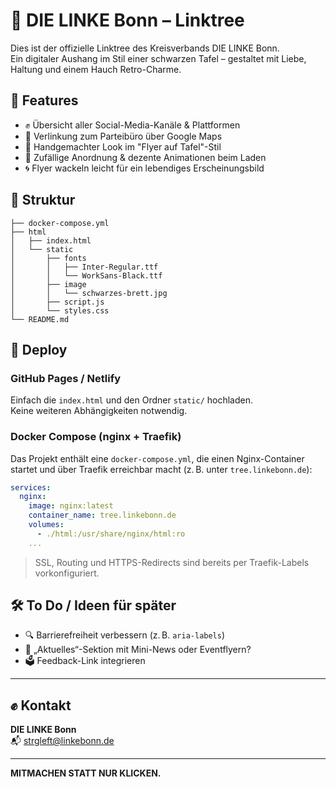 # 🔗 DIE LINKE Bonn – Linktree

Dies ist der offizielle Linktree des Kreisverbands DIE LINKE Bonn.  
Ein digitaler Aushang im Stil einer schwarzen Tafel – gestaltet mit Liebe, Haltung und einem Hauch Retro-Charme.

## 🚩 Features

- ✊ Übersicht aller Social-Media-Kanäle & Plattformen
- 📍 Verlinkung zum Parteibüro über Google Maps
- 🎨 Handgemachter Look im "Flyer auf Tafel"-Stil
- 🔁 Zufällige Anordnung & dezente Animationen beim Laden
- 🌀 Flyer wackeln leicht für ein lebendiges Erscheinungsbild

## 📂 Struktur

```
├── docker-compose.yml
├── html
│   ├── index.html
│   └── static
│       ├── fonts
│       │   ├── Inter-Regular.ttf
│       │   └── WorkSans-Black.ttf
│       ├── image
│       │   └── schwarzes-brett.jpg
│       ├── script.js
│       └── styles.css
└── README.md
```

## 🚀 Deploy

### GitHub Pages / Netlify

Einfach die `index.html` und den Ordner `static/` hochladen.  
Keine weiteren Abhängigkeiten notwendig.

### Docker Compose (nginx + Traefik)

Das Projekt enthält eine `docker-compose.yml`, die einen Nginx-Container startet und über Traefik erreichbar macht (z. B. unter `tree.linkebonn.de`):

```yaml
services:
  nginx:
    image: nginx:latest
    container_name: tree.linkebonn.de
    volumes:
      - ./html:/usr/share/nginx/html:ro
    ...
```

> SSL, Routing und HTTPS-Redirects sind bereits per Traefik-Labels vorkonfiguriert.

## 🛠️ To Do / Ideen für später

- 🔍 Barrierefreiheit verbessern (z. B. `aria-labels`)
- 📸 „Aktuelles“-Sektion mit Mini-News oder Eventflyern?
- 🗳️ Feedback-Link integrieren

---

## ✊ Kontakt

**DIE LINKE Bonn**  
📬 strgleft@linkebonn.de

---

**MITMACHEN STATT NUR KLICKEN.**
